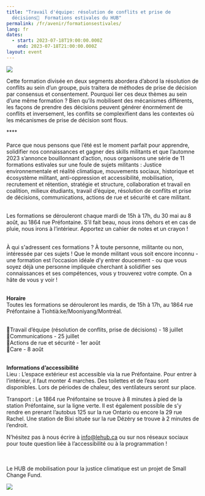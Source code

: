 ```yaml
---
title: "Travail d'équipe: résolution de conflits et prise de
  décisions🌸  Formations estivales du HUB"
permalink: /fr/avenir/formationsestivales/
lang: fr
dates:
  - start: 2023-07-18T19:00:00.000Z
    end: 2023-07-18T21:00:00.000Z
layout: event
---
```

![](/media/formationsestivales.png)

Cette formation divisée en deux segments abordera d’abord la résolution de conflits au sein d’un groupe, puis traitera de méthodes de prise de décision par consensus et consentement. Pourquoi lier ces deux thèmes au sein d’une même formation ? Bien qu’ils mobilisent des mécanismes différents, les façons de prendre des décisions peuvent générer énormément de conflits et inversement, les conflits se complexifient dans les contextes où les mécanismes de prise de décision sont flous.

\*﻿\*\*\*\
\
Parce que nous pensons que l’été est le moment parfait pour apprendre, solidifier nos connaissances et gagner des skills militants et que l’automne 2023 s’annonce bouillonnant d’action, nous organisons une série de 11 formations estivales sur une foule de sujets militants : Justice environnementale et réalité climatique, mouvements sociaux, historique et écosystème militant, anti-oppression et accessibilité, mobilisation, recrutement et rétention, stratégie et structure, collaboration et travail en coalition, milieux étudiants, travail d’équipe, résolution de conflits et prise de décisions, communications, actions de rue et sécurité et care militant.

\
Les formations se dérouleront chaque mardi de 15h à 17h, du 30 mai au 8 août, au 1864 rue Préfontaine. S’il fait beau, nous irons dehors et en cas de pluie, nous irons à l’intérieur. Apportez un cahier de notes et un crayon !

\
À qui s'adressent ces formations ? À toute personne, militante ou non, intéressée par ces sujets ! Que le monde militant vous soit encore inconnu - une formation est l’occasion idéale d’y entrer doucement - ou que vous soyez déjà une personne impliquée cherchant à solidifier ses connaissances et ses compétences, vous y trouverez votre compte. On a hâte de vous y voir !

\
**Horaire**
\
Toutes les formations se dérouleront les mardis, de 15h à 17h, au 1864 rue Préfontaine à Tiohtià:ke/Mooniyang/Montréal.

\
🌿Travail d’équipe (résolution de conflits, prise de décisions) - 18 juillet \
🌿Communications - 25 juillet\
🌿Actions de rue et sécurité - 1er août\
🌿Care - 8 août

\
**Informations d’accessibilité** 
\
Lieu : L’espace extérieur est accessible via la rue Préfontaine. Pour entrer à l’intérieur, il faut monter 4 marches. Des toilettes et de l’eau sont disponibles. Lors de périodes de chaleur, des ventilateurs seront sur place. 

Transport : Le 1864 rue Préfontaine se trouve à 8 minutes à pied de la station Préfontaine, sur la ligne verte. Il est également possible de s’y rendre en prenant l’autobus 125 sur la rue Ontario ou encore la 29 rue Rachel. Une station de Bixi située sur la rue Dézéry se trouve à 2 minutes de l’endroit.

N’hésitez pas à nous écrire à info@lehub.ca ou sur nos réseaux sociaux pour toute question liée à l’accessibilité ou à la programmation !

\
\
L﻿e HUB de mobilisation pour la justice climatique est un projet de Small Change Fund.

![](/media/sans_titre_6_.png)